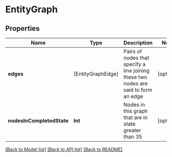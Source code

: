 # EntityGraph

## Properties
Name | Type | Description | Notes
------------ | ------------- | ------------- | -------------
**edges** | [EntityGraphEdge] | Pairs of nodes that specify a line joining these two nodes are said to form an edge | [optional] 
**nodesInCompletedState** | **Int** | Nodes in this graph that are in state greater than 35 | [optional] 

[[Back to Model list]](../README.md#documentation-for-models) [[Back to API list]](../README.md#documentation-for-api-endpoints) [[Back to README]](../README.md)


